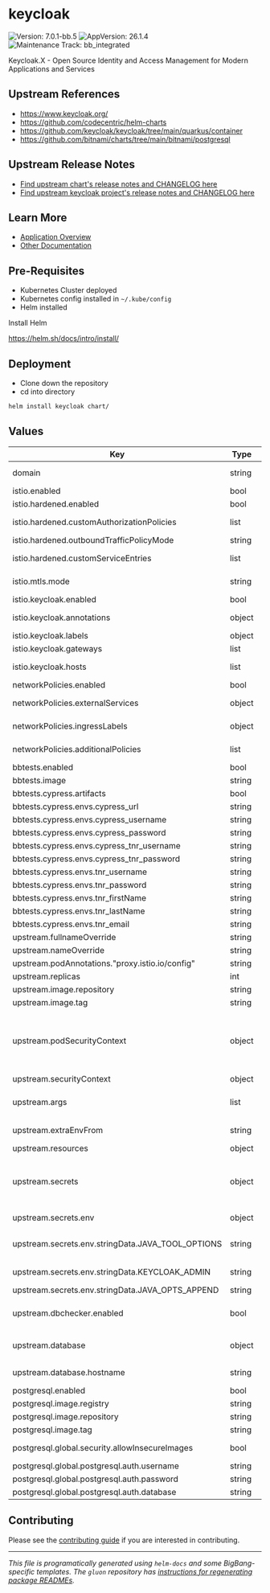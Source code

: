 <!-- Warning: Do not manually edit this file. See notes on gluon + helm-docs at the end of this file for more information. -->
# keycloak

![Version: 7.0.1-bb.5](https://img.shields.io/badge/Version-7.0.1--bb.5-informational?style=flat-square) ![AppVersion: 26.1.4](https://img.shields.io/badge/AppVersion-26.1.4-informational?style=flat-square) ![Maintenance Track: bb_integrated](https://img.shields.io/badge/Maintenance_Track-bb_integrated-green?style=flat-square)

Keycloak.X - Open Source Identity and Access Management for Modern Applications and Services

## Upstream References

- <https://www.keycloak.org/>
- <https://github.com/codecentric/helm-charts>
- <https://github.com/keycloak/keycloak/tree/main/quarkus/container>
- <https://github.com/bitnami/charts/tree/main/bitnami/postgresql>

## Upstream Release Notes

- [Find upstream chart's release notes and CHANGELOG here](https://github.com/codecentric/helm-charts/releases)
- [Find upstream keycloak project's release notes and CHANGELOG here](https://www.keycloak.org/docs/latest/release_notes/index.html)

## Learn More

- [Application Overview](docs/overview.md)
- [Other Documentation](docs/)

## Pre-Requisites

- Kubernetes Cluster deployed
- Kubernetes config installed in `~/.kube/config`
- Helm installed

Install Helm

https://helm.sh/docs/intro/install/

## Deployment

- Clone down the repository
- cd into directory

```bash
helm install keycloak chart/
```

## Values

| Key | Type | Default | Description |
|-----|------|---------|-------------|
| domain | string | `"dev.bigbang.mil"` | The base domain for all Big Bang components. Keycloak will be available at keycloak.%domain% |
| istio.enabled | bool | `false` | Enable or disable Istio |
| istio.hardened.enabled | bool | `false` | Enable or disable istio's hardened mode |
| istio.hardened.customAuthorizationPolicies | list | `[]` | Custom authorization policies to be applied to the keycloak namespace |
| istio.hardened.outboundTrafficPolicyMode | string | `"REGISTRY_ONLY"` | Specify the Istio outbound traffic policy mode |
| istio.hardened.customServiceEntries | list | `[]` | Custom service entries to be applied to the keycloak namespace |
| istio.mtls.mode | string | `"STRICT"` | PERMISSIVE = Allow both plain text and mutual TLS traffic |
| istio.keycloak.enabled | bool | `false` | Enable or disable the istio virtual service for keycloak |
| istio.keycloak.annotations | object | `{}` | Additional annotations to be added to the istio virtual service |
| istio.keycloak.labels | object | `{}` | Additional labels to be added to the istio virtual service |
| istio.keycloak.gateways | list | `["istio-gateway/passthrough-ingressgateway"]` | Specify the istio gateways to be used for keycloak |
| istio.keycloak.hosts | list | `["keycloak.{{ .Values.domain }}"]` | Specify the hostnames from which keycloak will be accessible |
| networkPolicies.enabled | bool | `false` | Enable or disable the bundled network policies |
| networkPolicies.externalServices | object | `{}` | Configure external services that keycloak needs to access |
| networkPolicies.ingressLabels | object | `{"app":"istio-ingressgateway","istio":"ingressgateway"}` | Configures labelSelectors for network policies allowing ingress from istio gateways |
| networkPolicies.additionalPolicies | list | `[]` | Configures additional network policies beyond the ones bundled with the chart |
| bbtests.enabled | bool | `false` | Enables the Big Bang test hooks |
| bbtests.image | string | `"registry1.dso.mil/ironbank/big-bang/base:2.1.0"` |  |
| bbtests.cypress.artifacts | bool | `true` |  |
| bbtests.cypress.envs.cypress_url | string | `"http://keycloak-keycloak-http.keycloak.svc.cluster.local"` |  |
| bbtests.cypress.envs.cypress_username | string | `"admin"` |  |
| bbtests.cypress.envs.cypress_password | string | `"password"` |  |
| bbtests.cypress.envs.cypress_tnr_username | string | `"cypress"` |  |
| bbtests.cypress.envs.cypress_tnr_password | string | `"tnr_w!G33ZyAt@C8"` |  |
| bbtests.cypress.envs.tnr_username | string | `"cypress"` |  |
| bbtests.cypress.envs.tnr_password | string | `"tnr_w!G33ZyAt@C8"` |  |
| bbtests.cypress.envs.tnr_firstName | string | `"Cypress"` |  |
| bbtests.cypress.envs.tnr_lastName | string | `"TNR"` |  |
| bbtests.cypress.envs.tnr_email | string | `"cypress@tnr.mil"` |  |
| upstream.fullnameOverride | string | `"keycloak-keycloak"` |  |
| upstream.nameOverride | string | `"keycloak"` |  |
| upstream.podAnnotations."proxy.istio.io/config" | string | `"proxyMetadata:\n  ISTIO_META_DNS_CAPTURE: \"true\"\n"` |  |
| upstream.replicas | int | `1` |  |
| upstream.image.repository | string | `"registry1.dso.mil/ironbank/opensource/keycloak/keycloak"` | The Keycloak image repository |
| upstream.image.tag | string | `"26.1.4"` |  |
| upstream.podSecurityContext | object | `{"fsGroup":2000,"runAsGroup":2000,"runAsNonRoot":true,"runAsUser":2000}` | SecurityContext for the entire Pod. Every container running in the Pod will inherit this SecurityContext. This might be relevant when other components of the environment inject additional containers into running Pods (service meshes are the most prominent example for this) |
| upstream.securityContext | object | `{"capabilities":{"drop":["ALL"]},"runAsGroup":2000,"runAsNonRoot":true,"runAsUser":2000}` | SecurityContext for the Keycloak container |
| upstream.args | list | `["start"]` | Overrides the default args for the Keycloak container **arg: "start" needs to be set for the container to start up properly** |
| upstream.extraEnvFrom | string | `"- secretRef:\n    name: '{{ include \"keycloak.fullname\" . }}-env'\n"` | Additional environment variables for Keycloak mapped from Secret or ConfigMap |
| upstream.resources | object | `{"limits":{"memory":"1Gi"},"requests":{"cpu":"1","memory":"1Gi"}}` | Pod resource requests and limits |
| upstream.secrets | object | `{"env":{"stringData":{"JAVA_OPTS_APPEND":"-Djgroups.dns.query={{ include \"keycloak.fullname\" . }}-headless","JAVA_TOOL_OPTIONS":"-Dcom.redhat.fips=false","KC_HOSTNAME":"keycloak.dev.bigbang.mil","KEYCLOAK_ADMIN":"admin","KEYCLOAK_ADMIN_PASSWORD":"password"}}}` | Configuration for secrets that should be created The secrets can also be independently created separate from this helm chart. for example with a gitops tool like flux with a kustomize overlay. NOTE: Secret values can be templated |
| upstream.secrets.env | object | `{"stringData":{"JAVA_OPTS_APPEND":"-Djgroups.dns.query={{ include \"keycloak.fullname\" . }}-headless","JAVA_TOOL_OPTIONS":"-Dcom.redhat.fips=false","KC_HOSTNAME":"keycloak.dev.bigbang.mil","KEYCLOAK_ADMIN":"admin","KEYCLOAK_ADMIN_PASSWORD":"password"}}` | Environmental variables |
| upstream.secrets.env.stringData.JAVA_TOOL_OPTIONS | string | `"-Dcom.redhat.fips=false"` | https://access.redhat.com/documentation/en-us/openjdk/11/html-single/configuring_openjdk_11_on_rhel_with_fips/index |
| upstream.secrets.env.stringData.KEYCLOAK_ADMIN | string | `"admin"` | default admin credentials. Override them for production deployments |
| upstream.secrets.env.stringData.JAVA_OPTS_APPEND | string | `"-Djgroups.dns.query={{ include \"keycloak.fullname\" . }}-headless"` | https://www.keycloak.org/server/caching |
| upstream.dbchecker.enabled | bool | `false` | If `true`, the dbchecker init container is enabled; this is incompatible with Big Bang and so is disabled by default. |
| upstream.database | object | `{"database":"keycloak","hostname":"keycloak-keycloak-postgresql","password":"keycloak","port":5432,"username":"keycloak","vendor":"postgres"}` | Configures the database connection; can be configured here and/or via environment variables with `upstream.secrets.env` |
| upstream.database.hostname | string | `"keycloak-keycloak-postgresql"` | you will need to change the hostname to match : %fullnameOverride%-postgresql |
| postgresql.enabled | bool | `true` | If `true`, the Postgresql dependency is enabled |
| postgresql.image.registry | string | `"registry1.dso.mil"` |  |
| postgresql.image.repository | string | `"ironbank/bitnami/postgres"` |  |
| postgresql.image.tag | string | `"17.4.0"` |  |
| postgresql.global.security.allowInsecureImages | bool | `true` | Allow registry1.dso.mil in lieu of the default bitnami registry |
| postgresql.global.postgresql.auth.username | string | `"keycloak"` | PostgreSQL User to create |
| postgresql.global.postgresql.auth.password | string | `"keycloak"` | PostgreSQL Password for the new user |
| postgresql.global.postgresql.auth.database | string | `"keycloak"` | PostgreSQL Database to create |

## Contributing

Please see the [contributing guide](./CONTRIBUTING.md) if you are interested in contributing.

---

_This file is programatically generated using `helm-docs` and some BigBang-specific templates. The `gluon` repository has [instructions for regenerating package READMEs](https://repo1.dso.mil/big-bang/product/packages/gluon/-/blob/master/docs/bb-package-readme.md)._

